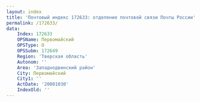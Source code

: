 ```yaml
---
layout: index
title: 'Почтовый индекс 172633: отделение почтовой связи Почты России'
permalink: /172633/
data:
    Index: 172633
    OPSName: Первомайский
    OPSType: О
    OPSSubm: 172649
    Region: 'Тверская область'
    Autonom: ''
    Area: 'Западнодвинский район'
    City: Первомайский
    City1: ''
    ActDate: '20001030'
    IndexOld: ''
---
```

